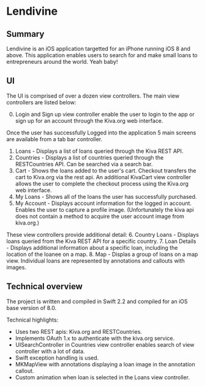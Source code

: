 # Lendivine

## Summary
Lendivine is an iOS application targetted for an iPhone running iOS 8 and above. 
This application enables users to search for and make small loans to entrepreneurs around the world. Yeah baby!

## UI

The UI is comprised of over a dozen view controllers. The main view controllers are listed below:

0. Login and Sign up view controller enable the user to login to the app or sign up for an account through the Kiva.org web interface.

Once the user has successfully Logged into the application 5 main screens are available from a tab bar controller.
1. Loans - Displays a list of loans queried through the Kiva REST API.
2. Countries - Displays a list of countries queried through the RESTCountries API. Can be searched via a search bar.
3. Cart - Shows the loans added to the user's cart. Checkout transfers the cart to Kiva.org via the rest api. An additional KivaCart view controller allows the user to complete the checkout process using the Kiva.org web interface. 
4. My Loans - Shows all of the loans the user has successfully purchased.
5. My Account - Displays account information for the logged in account. Enables the user to capture a profile image. (Unfortunately the kiva api does not contain a method to acquire the user account image from kiva.org.)

These view controllers provide additional detail:
6. Country Loans - Displays loans queried from the Kiva REST API for a specific country.
7. Loan Details - Displays additional information about a specific loan, including the location of the loanee on a map.
8. Map - Displas a group of loans on a map view. Individual loans are represented by annotations and callouts with images.


## Technical overview

The project is written and compiled in Swift 2.2 and compiled for an iOS base version of 8.0.

Technical highlights:
* Uses two REST apis: Kiva.org and RESTCountries.
* Implements OAuth 1.x to authenticate with the kiva.org service.
* UISearchController in Countries view controller enables search of view controller with a lot of data.
* Swift exception handling is used.
* MKMapView with annotations displaying a loan image in the annotation callout.
* Custom animation when loan is selected in the Loans view controller.


